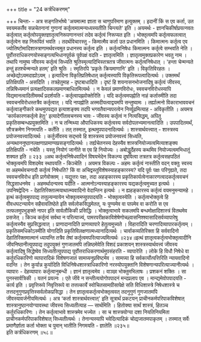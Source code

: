 +++
title = "24 कर्त्रधिकरणम्"

+++
चिन्ता॰ - अत्र सङ्गतिर्भाष्ये 'अयमात्मा ज्ञाता स चाणुपरिमाण इत्युक्तम् । इदानीं किं स एव कर्ता, उत स्वयमकर्तैव सन्नचेतनानां गुणानां कर्तृत्वमात्मन्यध्यस्यतीति चिन्त्यते' इति । अयमर्थः - ज्ञानचिकीर्षाप्रयत्नवतः कर्तृत्वात् कर्तृत्वोपयुक्तज्ञातृत्वनिरूपणानन्तरं तदेव कर्तृत्वं निरूप्यत इति । भोक्तृत्वमपि कर्तृत्वफलत्वात् कर्तृत्वेन सह निरूपितं भवति । तदर्थविचारस्तु - किमात्मैव कर्ता उत प्रधानमिति । किमात्मनः कर्तृत्व एव ज्योतिष्टोमादिशास्त्राणामर्थवत्त्वमुत प्रधानस्य कर्तृत्व इति । कर्तृत्वनिषेधः किमात्मनः कर्तृत्वे सम्भवति नेति । पूर्वोत्तराधिकरणयोस्सङ्गत्यभिधानपूर्वकं पूर्वपक्षं वदति - ज्ञातृत्वमिति । ज्ञातृत्वमुक्तप्रकारेण भवतु नाम । तथापि नामुष्य जीवस्य कर्तृत्वं सिध्यति श्रुतिस्मृत्यादिभिस्तत्रतत्र जीवात्मनः कर्तृत्वनिषेधात् । 'हन्ता चेन्मन्यते हन्तुं हतश्चेन्मन्यते हतम्' इति श्रुतिः । स्मृतिरपि 'प्रकृतेः क्रियमाणानि' इति । विकृतिविरहतः । अच्छेद्योऽयमदाह्योऽयम् । इत्यादिना विकृतिप्रतिषेधात् कर्तृत्वस्यापि विकृतिरूपत्वादित्यर्थः । उक्तमर्थं प्रतिक्षिपति - असदिति । तत्रहेतुमाह - दृष्टबाधादिति । दृष्टं हि शयनासनभोजनादिषु कर्तृत्वं जीवस्य, तन्निषिध्यमानं प्रत्यक्षादिसकलप्रमाणबाधितमित्यर्थः । न केवलं प्रमाणविरोधः, स्ववचनविरोधस्यापि विद्यमानत्वादितीममर्थं प्रदर्शयति - कर्तृत्वापह्नवोक्तेरिति । यदि कर्तृत्वमपह्नोति नाहं कर्तास्मीति तदा स्ववचनविरोधस्तत्रैव कर्तृत्वात् । यदि नापह्नोति अस्मदीयत्वाद्वयमपि सन्तुष्यामः । तर्ह्यात्मनो विकाराभाववचनं कर्तृत्वाङ्गीकारे कथमुपपद्यत इत्याशङ्क्य तदपि भगवतैवान्यपरत्वेन निर्व्यूढमित्याह - अविकृतीति । अयमत्र 'कार्यकारणकर्तृत्वे हेतुः' इत्यादेर्गीतावचनस्य भावः - जीवस्य कर्तृत्वं न नित्यसिद्धम्, अपितु प्रकृतिसम्बन्धप्रयुक्तमिति । न च तन्मिथ्या औपाधिकस्य कर्तृत्वस्य सर्वदोपलभ्यमानत्वादिति । उपपादितमर्थं, सौत्रक्रमेण निगमयति - कर्तेति । तत् तस्मात्, इत्थमुपपादनादित्यर्थः । शास्त्रार्थवत्त्वात् - शास्त्रस्य प्रयोजनवत्त्वादित्यर्थः । कर्तुर्जीवस्य सद्भावे हि शास्त्रस्य प्रयोजनवत्त्वं सिध्यति, अन्यथाननुष्ठानलक्षणाप्रामाण्यप्रसङ्गादित्यर्थः । तर्ह्यचेतनस्य देहस्यैव शास्त्रनियोज्यत्वमित्याशङ्क्य प्रतिक्षिपति - नचेति । यस्तु नियोगं जानीते स एव हि नियोज्यः । अबोद्धुर्देहस्य कथमिव नियोज्यत्वमभिधातुं शक्यत इति ॥ २३३ ॥अथ कर्तृत्वनिषेधवादिनं विषयभेदेन विकल्प्य दूषयित्वा तत्रतत्र कर्तृत्वसहपठितं भोक्तृत्वमपि विशदमेव स्थापयति - किञ्चेति । अयमत्र विकल्पः - अहमः कर्तृत्वं नास्तीति वदन् वक्तुः स्वस्य वा अहमर्थवचनादौ कर्तृत्वं निषेधति? किं वा अचिद्वस्तुविशेषस्याहङ्कारस्य? यदि पूर्वः पक्षः परिगृह्यते, तदा स्ववचनविरोध इति प्रागेवोक्तम् । यद्युत्तरः पक्षः, तदा अहङ्कारस्य प्रकृतिकार्यत्वेनाकारणत्वादकर्तृत्ववचनं सिद्धसाधनमेव । अहमर्थादन्यस्य यदीति - आत्मनोऽन्यस्याहङ्कारस्य यद्यकर्तृत्वमुच्यत इत्यर्थः । उपनिषद्वेदिनः - देहातिरिक्तात्मयाथात्म्यवादिनो वेदान्तिन इत्यर्थः । न ह्यहङ्कारस्य कर्तृत्वं वयमनुमन्यामहे । इत्थं कर्तृत्वमुपपाद्य तत्तुल्यन्यायेन भोक्तृत्वमप्युपपादयति - भोक्तृत्वस्येति । कर्तृत्वभोक्तृत्वे हि वीवधघटन्यायेन सहैवावतिष्ठेते इति सर्वलोकसिद्धमेतत्, यः पुण्यमेव वा पापमेव वा करोति स एव तत्फलमुपभुङ्क्ते नापर इति सार्वलौकिकी प्रसिद्धिः । भोक्तृत्वाभावे सकलमपि बन्धमोक्षादिशास्त्रं वितथमेव प्रसजेत् । किञ्च कर्तृत्वं सर्वथा न परित्याज्यं, पामरपरीक्षकाविशेषेणोच्छ्वासनिश्श्वासादिसर्वव्यापारेषु कर्तृत्वस्यैव सुप्रसिद्धत्वात् । प्राणादानादिति प्राणव्यापारे हेतुत्वमुच्यते । विहारादिति चरणादिव्यापारकर्तृत्वम् । प्रकृतिसमधिकोऽस्मीति योगादिति प्रकृतिविलक्षणात्मध्यानादित्यर्थः । चार्वाकव्यतिरिक्ता हि सर्ववादिनो देहातिरिक्तमात्मानं ध्यायन्ति तत्रैव तेषां कर्तृत्वमपरित्याज्यमित्यर्थः ॥२३४॥इत्थं ज्ञातृत्वकर्तृत्वभोक्तृत्वादीनि जीवनिष्ठानीत्युपपाद्य तदुपयुक्तं गुणजातमपि तन्निष्ठमेवेति विशदं प्रकाशयन् शास्त्रस्यार्थवत्त्वं जीवस्य कर्तृत्वादिषु सिद्धेष्वेव सिध्यतीत्युपपाद्य पूर्वोत्तराधिकरणार्थमुपसंहरति - व्यापारेति । लोके हि विधौ निषेधे वा कर्तुरधिकारिणो व्यापारादिकं विशेषणजातं सामग्र्यनुप्रविष्टमेव । सामग्र्या हि सर्वकार्योत्पत्तिरिति न्यायवादिनो वदन्ति । तेन कुर्यान्न कुर्यादिति विधिनिषेधशास्त्राधिकारिणो नरस्योपयुक्तानि विशेषणान्यपरित्याज्यानीत्यर्थः । व्यापारः - देहव्यापारः कर्तृत्वानुबन्धी । ज्ञानं ज्ञातृत्वमेव । वाञ्छा भोक्तुमभिलाषः । प्रशकनं शक्तिः । सा पुनस्सार्वत्रिकी । यतनं प्रयत्नः । एते जीवे न सन्तीत्ययोगोपपादनं मन्दप्रलाप एव । मान्द्यमेवोपपादयति - कार्य इति । प्रवृत्तिरूपे निवृत्तिरूपे वा तत्तत्कार्ये स्वोचितसामग्रीसापेक्षे सति विधिशास्त्रे निषेधशास्त्रे च तत्तदनुगुणप्रवृत्तिस्सर्वलोकप्रसिद्धा । तेन ज्ञातृत्वकर्तृत्वभोक्तृत्ववत् तदनुगुणं गुणजातमपि जीवस्यावर्जनीयमित्यर्थः । अत्र ‘कर्ता शास्त्रार्थवत्त्वात्' इति सूत्रार्थं प्रकटयन् प्राचीनकर्मपरिपाकविशेषात् शास्त्रानुष्ठानयोग्यावस्था जीवस्य सिध्यतीत्याह — सार्थमिति । हितोक्या सार्थं शास्त्रं, हितञ्च कर्तुरधिकारिणः । तेन कर्तृत्वाभावे शास्त्रमेव भज्येत । सा च शास्त्रयोग्या दशा नियतिनियमिता प्राचीनकर्मपरिपाकविशेषात् सिध्यतीत्यर्थः । तेनान्यस्यापि भवेदित्यादिकं चोद्यजातमपाकृतम् । तस्मात् सर्वेः प्रमाणैर्ज्ञाता कर्ता भोक्ता च पुमान् भातीति निगमयति - ज्ञातेति ॥२३५॥   
इति कर्त्रधिकरणम् ॥५८॥